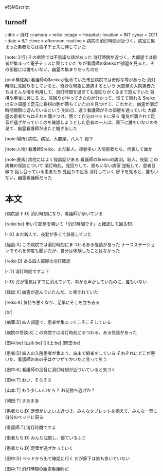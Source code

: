 #!SMSscript

## turnoff

::title = 消灯
::camera = reiko
::stage = Hospital
::location = INT
::year = 2011
::date = 6/1
::time = afternoon
::outline = 病院の消灯時間が近づく。病室に集まった患者たちは電子チェスに興じていた

[note:３行]
その病院では不思議な話があった
消灯時間が近づく。大部屋では患者が集まって電子チェスに興じていた
だが看護師の$reikoが部屋を見ると、その部屋には誰もいない。幽霊の集まりだったのだ

[plot:構成案]
看護師の$reikoが勤めていた市民病院では奇妙な噂があった
消灯時間に見回りをしていると、奇妙な現象に遭遇するという
大部屋の入院患者たちはそんな噂を利用して、消灯時間を過ぎても見回りがくるまで遊んでいた
将棋や麻雀に興じる
と、見回りがやってきたのが分かって、慌てて隠れる
$reikoは空き部屋で足元に将棋の駒が落ちていたのを見つけて、これかと。幽霊が消灯時間間際に遊んでいるという
別の日、違う看護師がその部屋を通っていた
大部屋の患者たちはそれを聞きつけ、慌てて自分のベッドに戻る
電気が消されて足音が遠ざかっていくのを確認しようとした患者の一人は、廊下に誰もいないのを見て、幽霊看護師が出たと騒ぎ出した

[note:場所]
病院。病室。大部屋。八人？
廊下

[note:人物]
看護師$reiko。まだ新人。夜勤多い
入院患者たち。代表して誰か

[note:要素]
病院にはよく怪談話がある
看護師の$reikoの説明。新人。夜勤
この病棟の怪談について
消灯時刻。見回りして、誰もいない病室
逆転して、患者目線で
話し合っている患者たち
見回りの足音
消灯していく
廊下を見ると、誰もいない。幽霊看護師だった

# 本文

[病院廊下:D]
消灯時刻になり、看護師が歩いている

[reiko:be]
歩いて部屋を覗いて「消灯時間です」と確認して回る$S

[-:X]
まだ新人で、夜勤が多くて辟易していた

[怪談:X]
この病院では消灯時刻にまつわるある怪談があった
ナースステーションでそれを何度も聞いたが、自分は体験したことはなかった

[reiko:D]
ある四人部屋の消灯確認

[-:T]
消灯時間ですよ？

[-:D]
だが電気はすでに消えていて、中から声がしていたのに、誰もいない

[怪談:X]
幽霊が遊んでいたんだ、と噂されていた

[reiko:K]
気持ち悪くなり、足早にそこを立ち去る

[br]

[病室:D]
四人部屋で、患者が集まってこそこそしている

[病院の怪談:X]
この病院では消灯時刻にまつわる、ある怪談があった

[田中:be]
[山本:be]
[川上:be]
[岡田:be]

[患者:D]
四人の入院患者が集まり、端末で麻雀をしている
それぞれにどこが悪いだ、看護師のあの子はケツがでかいだと言って笑う

[田中:K]
看護師の足音に消灯時刻が近づいていると気づく

[田中:T]
おい、そろそろ

[山本:T]
もう少しいいだろ？
お前勝ち逃げか？

[岡田:T]
まあまあ

[患者たち:D]
足音がいよいよ近づき、みんなタブレットを抱えて、みんな一斉に自分のベッドに戻る

[看護師:T]
消灯時間ですよ

[患者たち:D]
みんな沈黙し、寝ているふり

[患者たち:D]
足音が遠ざかっていく

[田中:D]
ベッドから出て確認に行く
だが廊下は誰も歩いていない

[田中:T]
消灯時間の幽霊看護師だ
